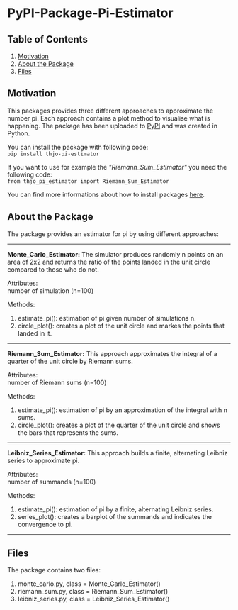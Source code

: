 # PyPI-Package-Pi-Estimator

## Table of Contents

1. [Motivation](#motivation)
2. [About the Package](#package)
3. [Files](#files)

## Motivation <a name="motivation"></a>
This packages provides three different approaches to approximate the number pi. Each approach contains a plot method to visualise what is happening. The package has been uploaded to [PyPI](https://pypi.org/project/thjo-pi-estimator/) and was created in Python.

You can install the package with following code:<br/>
`pip install thjo-pi-estimator`

If you want to use for example the *"Riemann_Sum_Estimator"* you need the 
following code:<br/>
`from thjo_pi_estimator import Riemann_Sum_Estimator`

You can find more informations about how to install packages [here](https://packaging.python.org/tutorials/installing-packages/#use-pip-for-installing).

## About the Package <a name="pachake"></a>

The package provides an estimator for pi by using different approaches:

---
**Monte_Carlo_Estimator:** The simulator produces randomly n points on an area 
of 2x2 and returns the ratio of the points landed in the unit circle compared 
to those who do not.

Attributes:<br/>
number of simulation (n=100)

Methods:
1. estimate_pi(): estimation of pi given number of simulations n.<br/>
2. circle_plot(): creates a plot of the unit circle and markes the points
that landed in it. 

---
**Riemann_Sum_Estimator:** This approach approximates the integral of a quarter of the 
unit circle by Riemann sums.

Attributes:<br/>
number of Riemann sums (n=100)

Methods:
1. estimate_pi(): estimation of pi by an approximation of the integral 
with n sums.<br/>
2. circle_plot(): creates a plot of the quarter of the unit circle and 
shows the bars that represents the sums.
---

**Leibniz_Series_Estimator:** This approach builds a finite, alternating 
Leibniz series to approximate pi.

Attributes:<br/>
number of summands (n=100)

Methods:
1. estimate_pi(): estimation of pi by a finite, alternating Leibniz series.<br/>
2. series_plot(): creates a barplot of the summands and indicates the 
convergence to pi.
---

## Files <a name="files"></a>

The package contains two files:
1. monte_carlo.py, class = Monte_Carlo_Estimator()
2. riemann_sum.py, class = Riemann_Sum_Estimator()
3. leibniz_series.py, class = Leibniz_Series_Estimator()
